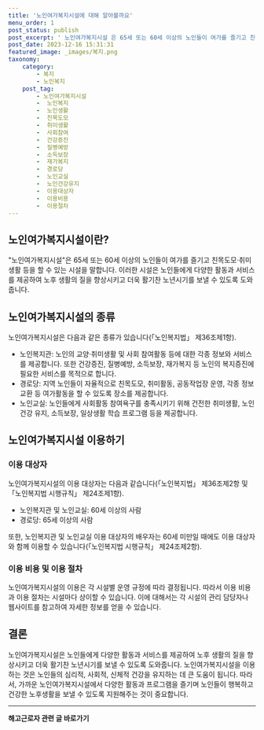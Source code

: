 ```yaml
---
title: '노인여가복지시설에 대해 알아볼까요'
menu_order: 1
post_status: publish
post_excerpt: ' 노인여가복지시설 은 65세 또는 60세 이상의 노인들이 여가를 즐기고 친목도모 취미생활 등을 할 수 있는 시설을 말합니다. 이러한 시설은 노인들에게 다양한 활동과 서비스를 제공하여 노후 생활의 질을 향상시키고 더욱 활기찬 노년시기를 보낼 수 있도록 도와줍니다.'
post_date: 2023-12-16 15:31:31
featured_image: _images/복지.png
taxonomy:
    category:
        - 복지
        - 노인복지
    post_tag:
        - 노인여가복지시설
        -  노인복지
        -  노인생활
        -  친목도모
        -  취미생활
        -  사회참여
        -  건강증진
        -  질병예방
        -  소득보장
        -  재가복지
        -  경로당
        -  노인교실
        -  노인건강유지
        -  이용대상자
        -  이용비용
        -  이용절차
---
```



## 노인여가복지시설이란?
"노인여가복지시설"은 65세 또는 60세 이상의 노인들이 여가를 즐기고 친목도모·취미생활 등을 할 수 있는 시설을 말합니다. 이러한 시설은 노인들에게 다양한 활동과 서비스를 제공하여 노후 생활의 질을 향상시키고 더욱 활기찬 노년시기를 보낼 수 있도록 도와줍니다.

## 노인여가복지시설의 종류
노인여가복지시설은 다음과 같은 종류가 있습니다(「노인복지법」 제36조제1항).
- 노인복지관: 노인의 교양·취미생활 및 사회 참여활동 등에 대한 각종 정보와 서비스를 제공합니다. 또한 건강증진, 질병예방, 소득보장, 재가복지 등 노인의 복지증진에 필요한 서비스를 목적으로 합니다.
- 경로당: 지역 노인들이 자율적으로 친목도모, 취미활동, 공동작업장 운영, 각종 정보 교환 등 여가활동을 할 수 있도록 장소를 제공합니다.
- 노인교실: 노인들에게 사회활동 참여욕구를 충족시키기 위해 건전한 취미생활, 노인 건강 유지, 소득보장, 일상생활 학습 프로그램 등을 제공합니다.

## 노인여가복지시설 이용하기  
### 이용 대상자
노인여가복지시설의 이용 대상자는 다음과 같습니다(「노인복지법」 제36조제2항 및 「노인복지법 시행규칙」 제24조제1항).
- 노인복지관 및 노인교실: 60세 이상의 사람
- 경로당: 65세 이상의 사람

또한, 노인복지관 및 노인교실 이용 대상자의 배우자는 60세 미만일 때에도 이용 대상자와 함께 이용할 수 있습니다(「노인복지법 시행규칙」 제24조제2항).

### 이용 비용 및 이용 절차
노인여가복지시설의 이용은 각 시설별 운영 규정에 따라 결정됩니다. 따라서 이용 비용과 이용 절차는 시설마다 상이할 수 있습니다. 이에 대해서는 각 시설의 관리 담당자나 웹사이트를 참고하여 자세한 정보를 얻을 수 있습니다.

## 결론
노인여가복지시설은 노인들에게 다양한 활동과 서비스를 제공하여 노후 생활의 질을 향상시키고 더욱 활기찬 노년시기를 보낼 수 있도록 도와줍니다. 노인여가복지시설을 이용하는 것은 노인들의 심리적, 사회적, 신체적 건강을 유지하는 데 큰 도움이 됩니다. 따라서, 가까운 노인여가복지시설에서 다양한 활동과 프로그램을 즐기며 노인들이 행복하고 건강한 노후생활을 보낼 수 있도록 지원해주는 것이 중요합니다.
<!-- wp:separator -->
<hr class="wp-block-separator has-alpha-channel-opacity"/>
<!-- /wp:separator -->

<!-- wp:group {"backgroundColor":"base","layout":{"type":"constrained"}} -->
<div class="wp-block-group has-base-background-color has-background"><!-- wp:paragraph {"align":"center","fontSize":"medium"} -->
<p class="has-text-align-center has-large-font-size"><strong>해고근로자 관련 글 바로가기</strong></p>
<!-- /wp:paragraph -->


<!-- wp:latest-posts
{"categories":[{"id":12660,"count":19,"description":"","link":"https://uknowlaw.com/category/%ed%95%b4%ea%b3%a0%ea%b7%bc%eb%a1%9c%ec%9e%90/","name":"해고근로자","slug":"해고근로자","taxonomy":"category","parent":0,"meta":[],"_links":{"self":[{"href":"https://uknowlaw.com/wp-json/wp/v2/categories/12660"}],"collection":[{"href":"https://uknowlaw.com/wp-json/wp/v2/categories"}],"about":[{"href":"https://uknowlaw.com/wp-json/wp/v2/taxonomies/category"}],"wp:post_type":[{"href":"https://uknowlaw.com/wp-json/wp/v2/posts?categories=12660"}],"curies":[{"name":"wp","href":"https://api.w.org/{rel}","templated":true}]}}],"postsToShow":100,"excerptLength":28,"postLayout":"grid","columns":2,"featuredImageAlign":"left","featuredImageSizeSlug":"large","fontSize":"small"} /--></div>
<!-- /wp:group -->